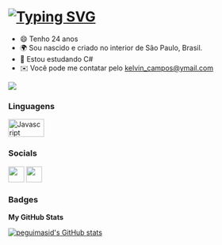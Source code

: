 
[![Typing SVG](https://readme-typing-svg.herokuapp.com/?color=1978A1&size=38&center=true&vCenter=true&width=1000&lines=Eae,+beleza?!+Meu+nome+%C3%A9+Kelvin.;Mas+pode+me+chamar+de+Devon.;Seja+bem+vindo!!+:%29)](https://git.io/typing-svg)
==========================

* 😄  Tenho 24 anos
* 🌍  Sou nascido e criado no interior de São Paulo, Brasil. 
* 🧠  Estou estudando C#
* ✉️  Você pode me contatar pelo [kelvin_campos@ymail.com](mailto:kelvin_campos@ymail.com)

<a href="https://www.github.com/peguimasid" target="_blank" rel="noreferrer"><img
src="https://img.shields.io/github/followers/Devon-Us?logo=github&style=for-the-badge&color=3382ed&labelColor=171717" /></a>

### Linguagens

<p align="left">
<a href="https://developer.mozilla.org/en-US/docs/Web/csharp" target="_blank" rel="noreferrer"><img src="https://img.shields.io/badge/C%23-3776AB?style=for-the-badge&logo=c-sharp&logoColor=white" width="72" height="36" alt="Javascript" /></a>

### Socials

<p align="left"> <a href="https://discord.com/users/661437172699889684" target="_blank" rel="noreferrer"><img src="https://raw.githubusercontent.com/danielcranney/readme-generator/main/public/icons/socials/discord.svg" width="32" height="32" /></a> <a href="https://www.linkedin.com/in/kelvin-campos-2528aa259/" target="_blank" rel="noreferrer"><img src="https://raw.githubusercontent.com/danielcranney/readme-generator/main/public/icons/socials/linkedin.svg" width="32" height="32" /></a></p>

### Badges

<b>My GitHub Stats</b>

<a href="http://www.github.com/Devon-Us"><img src="https://github-readme-stats-peguimasid.vercel.app/api?username=Devon-Us&show_icons=true&hide=&count_private=true&title_color=3382ed&text_color=ffffff&icon_color=3382ed&bg_color=171717&hide_border=true&show_icons=true" alt="peguimasid's GitHub stats" /></a>
